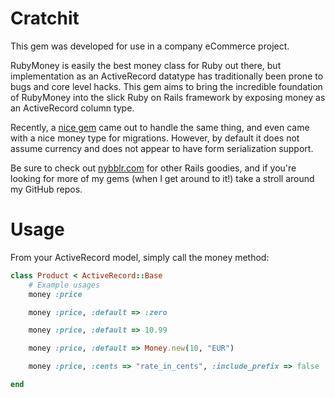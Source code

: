Cratchit
========
This gem was developed for use in a company eCommerce project.

RubyMoney is easily the best money class for Ruby out there, but implementation as an ActiveRecord datatype has traditionally been prone to bugs and core level hacks. This gem aims to bring the incredible foundation of RubyMoney into the slick Ruby on Rails framework by exposing money as an ActiveRecord column type.

Recently, a [nice gem](https://github.com/RubyMoney/money-rails) came out to handle the same thing, and even came with a nice money type for migrations. However, by default it does not assume currency and does not appear to have form serialization support.

Be sure to check out [nybblr.com](http://nybblr.com) for other Rails goodies, and if you're looking for more of my gems (when I get around to it!) take a stroll around my GitHub repos.

Usage
=====
From your ActiveRecord model, simply call the money method:

``` ruby
class Product < ActiveRecord::Base
	# Example usages
	money :price

	money :price, :default => :zero

	money :price, :default => 10.99

	money :price, :default => Money.new(10, "EUR")

	money :price, :cents => "rate_in_cents", :include_prefix => false

end
```
